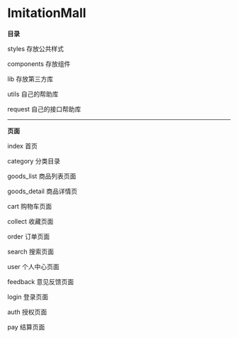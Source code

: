 # ImitationMall
**目录**

styles 存放公共样式   

components 存放组件   

lib 存放第三方库   

utils 自己的帮助库   

request 自己的接口帮助库    


---

**页面**    

index 首页    

category 分类目录    

goods_list 商品列表页面    

goods_detail 商品详情页    

cart 购物车页面    

collect 收藏页面    

order 订单页面    

search 搜索页面    

user 个人中心页面     

feedback 意见反馈页面    

login 登录页面    

auth 授权页面    

pay 结算页面    
